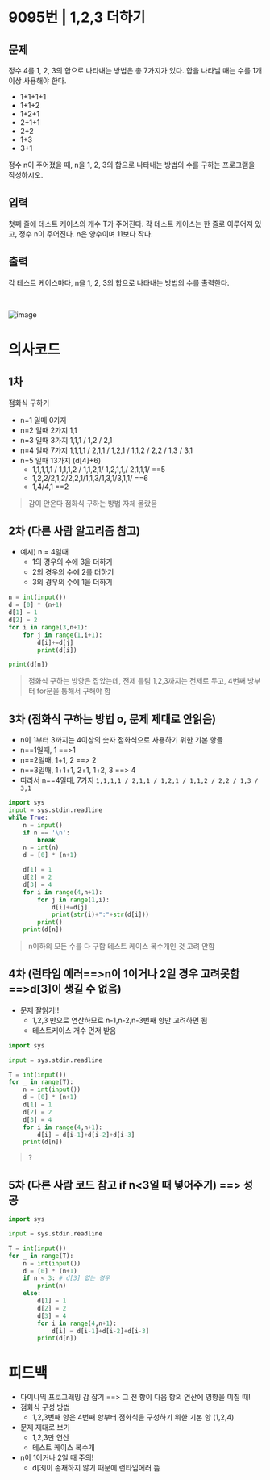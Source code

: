 # 9095번 | 1,2,3 더하기

## 문제
정수 4를 1, 2, 3의 합으로 나타내는 방법은 총 7가지가 있다. 합을 나타낼 때는 수를 1개 이상 사용해야 한다.

- 1+1+1+1
- 1+1+2
- 1+2+1
- 2+1+1
- 2+2
- 1+3
- 3+1

정수 n이 주어졌을 때, n을 1, 2, 3의 합으로 나타내는 방법의 수를 구하는 프로그램을 작성하시오.
<br>

## 입력
첫째 줄에 테스트 케이스의 개수 T가 주어진다. 각 테스트 케이스는 한 줄로 이루어져 있고, 정수 n이 주어진다. n은 양수이며 11보다 작다.
<br>

## 출력
각 테스트 케이스마다, n을 1, 2, 3의 합으로 나타내는 방법의 수를 출력한다.

<br>

![image](https://user-images.githubusercontent.com/62331803/95216572-2f986880-082d-11eb-833d-8e68fc326442.png)

# 의사코드
## 1차
점화식 구하기
- n=1 일때 0가지
- n=2 일때 2가지 1,1
- n=3 일때 3가지 1,1,1 / 1,2 / 2,1
- n=4 일때 7가지 1,1,1,1 / 2,1,1 / 1,2,1 / 1,1,2 / 2,2 / 1,3 / 3,1
- n=5 일때 13가지 (d[4]+6)
    - 1,1,1,1,1 / 1,1,1,2 / 1,1,2,1/ 1,2,1,1,/ 2,1,1,1/ ==5
    - 1,2,2/2,1,2/2,2,1/1,1,3/1,3,1/3,1,1/ ==6
    - 1,4/4,1 ==2

> 감이 안온다
> 점화식 구하는 방법 자체 몰랐음

## 2차 (다른 사람 알고리즘 참고)

- 예시) n = 4일때
    - 1의 경우의 수에 3을 더하기
    - 2의 경우의 수에 2를 더하기
    - 3의 경우의 수에 1을 더하기

```python
n = int(input())
d = [0] * (n+1)
d[1] = 1
d[2] = 2
for i in range(3,n+1):
    for j in range(1,i+1):
        d[i]+=d[j]
        print(d[i])

print(d[n])
```

> 점화식 구하는 방향은 잡았는데, 전제 틀림
> 1,2,3까지는 전제로 두고, 4번째 방부터 for문을 통해서 구해야 함

## 3차 (점화식 구하는 방법 o, 문제 제대로 안읽음)
- n이 1부터 3까지는 4이상의 숫자 점화식으로 사용하기 위한 기본 항들
- n==1일때, 1 ==>1
- n==2일때, 1+1, 2 ==> 2
- n==3일때, 1+1+1, 2+1, 1+2, 3 ==> 4
- 따라서 n==4일때, 7가지
`1,1,1,1 / 2,1,1 / 1,2,1 / 1,1,2 / 2,2 / 1,3 / 3,1`

```python
import sys
input = sys.stdin.readline
while True:
    n = input()
    if n == '\n':
        break
    n = int(n)
    d = [0] * (n+1)

    d[1] = 1
    d[2] = 2
    d[3] = 4
    for i in range(4,n+1):
        for j in range(1,i):
            d[i]+=d[j]
            print(str(i)+":"+str(d[i]))
        print()
    print(d[n])
```

> n이하의 모든 수를 다 구함
> 테스트 케이스 복수개인 것 고려 안함

## 4차 (런타임 에러==>n이 1이거나 2일 경우 고려못함==>d[3]이 생길 수 없음)
- 문제 잘읽기!!
    - 1,2,3 만으로 연산하므로 n-1,n-2,n-3번째 항만 고려하면 됨
    - 테스트케이스 개수 먼저 받음

```python
import sys

input = sys.stdin.readline

T = int(input())
for _ in range(T):
    n = int(input())
    d = [0] * (n+1)
    d[1] = 1
    d[2] = 2
    d[3] = 4
    for i in range(4,n+1):
        d[i] = d[i-1]+d[i-2]+d[i-3]
    print(d[n])
```

> ?

## 5차 (다른 사람 코드 참고 if n<3일 때 넣어주기) ==> 성공

```python
import sys

input = sys.stdin.readline

T = int(input())
for _ in range(T):
    n = int(input())
    d = [0] * (n+1)
    if n < 3: # d[3] 없는 경우
        print(n)
    else:
        d[1] = 1
        d[2] = 2
        d[3] = 4
        for i in range(4,n+1):
            d[i] = d[i-1]+d[i-2]+d[i-3]
        print(d[n])
```



# 피드백
- 다이나믹 프로그래밍 감 잡기 ==> 그 전 항이 다음 항의 연산에 영향을 미칠 때!
- 점화식 구성 방법
   - 1,2,3번째 항은 4번째 항부터 점화식을 구성하기 위한 기본 항 (1,2,4)
- 문제 제대로 보기
     - 1,2,3만 연산
     - 테스트 케이스 복수개 
- n이 1이거나 2일 때 주의!
    - d[3]이 존재하지 않기 때문에 런타임에러 뜸

